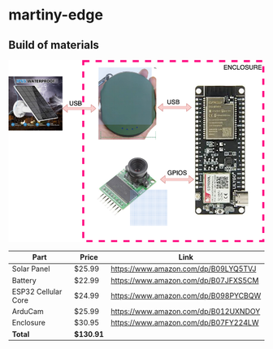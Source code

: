 # martiny-edge



## Build of materials

<img src='bom.png'>

| Part   |  Price  |  Link  |
|---|---|---|
| Solar Panel  | $25.99  | https://www.amazon.com/dp/B09LYQ5TVJ  |
| Battery |  $22.99 |  https://www.amazon.com/dp/B07JFXS5CM  |
| ESP32 Cellular Core  | $24.99  | https://www.amazon.com/dp/B098PYCBQW  |
| ArduCam  | $25.99  |  https://www.amazon.com/dp/B012UXNDOY |
| Enclosure | $30.95 | https://www.amazon.com/dp/B07FY224LW |
| <b>Total<b> | <b>$130.91</b> | |


